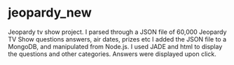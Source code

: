# jeopardy_new
Jeopardy tv show project. I parsed through a JSON file of 60,000 Jeopardy TV Show questions answers, air dates, prizes etc I added the 
JSON file to a MongoDB, and manipulated from Node.js. I  used JADE and html to display the questions and other categories. Answers were 
displayed upon click.
